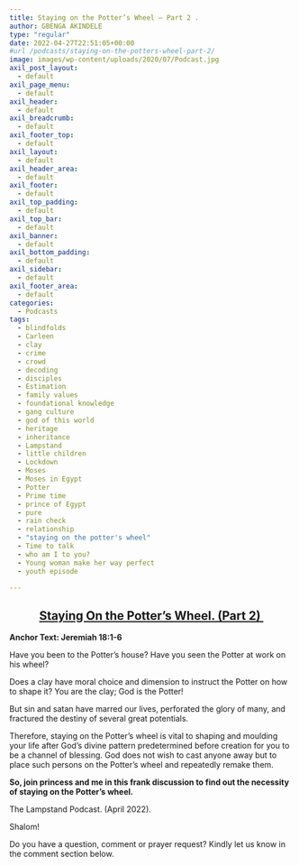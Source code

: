 ```yaml
---
title: Staying on the Potter’s Wheel – Part 2 .
author: GBENGA AKINDELE
type: "regular"
date: 2022-04-27T22:51:05+00:00
#url /podcasts/staying-on-the-potters-wheel-part-2/
image: images/wp-content/uploads/2020/07/Podcast.jpg
axil_post_layout:
  - default
axil_page_menu:
  - default
axil_header:
  - default
axil_breadcrumb:
  - default
axil_footer_top:
  - default
axil_layout:
  - default
axil_header_area:
  - default
axil_footer:
  - default
axil_top_padding:
  - default
axil_top_bar:
  - default
axil_banner:
  - default
axil_bottom_padding:
  - default
axil_sidebar:
  - default
axil_footer_area:
  - default
categories:
  - Podcasts
tags:
  - blindfolds
  - Carleen
  - clay
  - crime
  - crowd
  - decoding
  - disciples
  - Estimation
  - family values
  - foundational knowledge
  - gang culture
  - god of this world
  - heritage
  - inheritance
  - Lampstand
  - little children
  - Lockdown
  - Moses
  - Moses in Egypt
  - Potter
  - Prime time
  - prince of Egypt
  - pure
  - rain check
  - relationship
  - "staying on the potter's wheel"
  - Time to talk
  - who am I to you?
  - Young woman make her way perfect
  - youth episode

---
```

<h2 style="text-align: center;">
  <strong><u>Staying On the Potter&#8217;s Wheel. (Part 2) </u></strong>
</h2>

**Anchor Text: Jeremiah 18:1-6**

Have you been to the Potter’s house? Have you seen the Potter at work on his wheel?

Does a clay have moral choice and dimension to instruct the Potter on how to shape it? You are the clay; God is the Potter!

But sin and satan have marred our lives, perforated the glory of many, and fractured the destiny of several great potentials.

Therefore, staying on the Potter’s wheel is vital to shaping and moulding your life after God’s divine pattern predetermined before creation for you to be a channel of blessing. God does not wish to cast anyone away but to place such persons on the Potter’s wheel and repeatedly remake them.

**So, join princess and me in this frank discussion to find out the necessity of staying on the Potter’s wheel.**



The Lampstand Podcast. (April 2022).

Shalom!

Do you have a question, comment or prayer request? Kindly let us know in the comment section below.